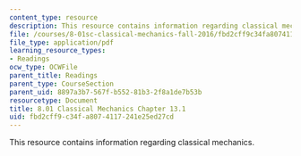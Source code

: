 ```yaml
---
content_type: resource
description: This resource contains information regarding classical mechanics.
file: /courses/8-01sc-classical-mechanics-fall-2016/fbd2cff9c34fa8074117241e25ed27cd_MIT8_01F16_chapter13.1.pdf
file_type: application/pdf
learning_resource_types:
- Readings
ocw_type: OCWFile
parent_title: Readings
parent_type: CourseSection
parent_uid: 8897a3b7-567f-b552-81b3-2f8a1de7b53b
resourcetype: Document
title: 8.01 Classical Mechanics Chapter 13.1
uid: fbd2cff9-c34f-a807-4117-241e25ed27cd
---
```

This resource contains information regarding classical mechanics.